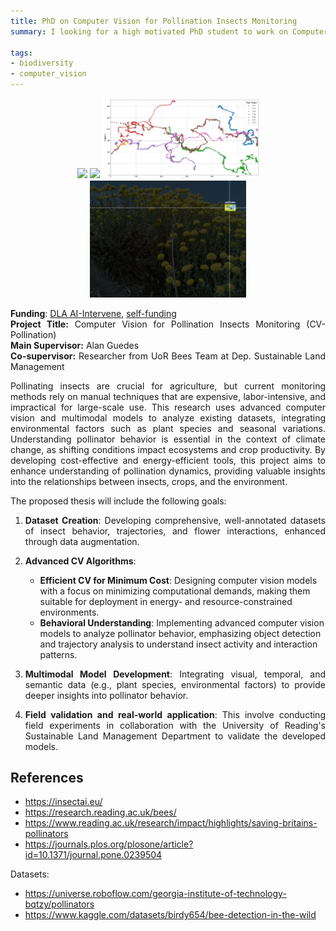 ```yaml
---
title: PhD on Computer Vision for Pollination Insects Monitoring 
summary: I looking for a high motivated PhD student to work on Computer Visions for diversity. See more below.

tags:
- biodiversity
- computer_vision
---
```


<div style="text-align: center">
  <img src="https://www.reading.ac.uk/research/-/media/discover/images/tiles/carousel-tiles/research/potts-bee-2.jpg" width="250"/>
  <img src="https://insectai.eu/wp-content/uploads/2025/04/DonkseLaagte-1-2-scaled.jpg" width="250"/>
  <img src="image-1.png" width="250"/>
  <img src="image.png" width="250"/>
  
</div>

<style>
p {
    text-align: justify;
}
</style>

**Funding**: [DLA AI-Intervene](https://research.reading.ac.uk/ai-intervene/), [self-funding](https://www.reading.ac.uk/computer-science/phd)  
**Project Title:** Computer Vision for Pollination Insects Monitoring (CV-Pollination)  
**Main Supervisor:** Alan Guedes  
**Co-supervisor:** Researcher from UoR Bees Team at Dep. Sustainable Land Management  

Pollinating insects are crucial for agriculture, but current monitoring methods rely on manual techniques that are expensive, labor-intensive, and impractical for large-scale use. This research uses advanced computer vision and multimodal models to analyze existing datasets, integrating environmental factors such as plant species and seasonal variations. Understanding pollinator behavior is essential in the context of climate change, as shifting conditions impact ecosystems and crop productivity. By developing cost-effective and energy-efficient tools, this project aims to enhance understanding of pollination dynamics, providing valuable insights into the relationships between insects, crops, and the environment. 

The proposed thesis will include the following goals:

1. **Dataset Creation**: Developing comprehensive, well-annotated datasets of insect behavior, trajectories, and flower interactions, enhanced through data augmentation.
2. **Advanced CV Algorithms**:
    * **Efficient CV for Minimum Cost**: Designing computer vision models with a focus on minimizing computational demands, making them suitable for deployment in energy- and resource-constrained environments.
    * **Behavioral Understanding**: Implementing advanced computer vision models to analyze pollinator behavior, emphasizing object detection and trajectory analysis to understand insect activity and interaction patterns.
3. **Multimodal Model Development**: Integrating visual, temporal, and semantic data (e.g., plant species, environmental factors) to provide deeper insights into pollinator behavior.

4. **Field validation and real-world application**: This involve conducting field experiments in collaboration with the University of Reading's Sustainable Land Management Department to validate the developed models.

## References

* https://insectai.eu/
* https://research.reading.ac.uk/bees/
* https://www.reading.ac.uk/research/impact/highlights/saving-britains-pollinators
* https://journals.plos.org/plosone/article?id=10.1371/journal.pone.0239504

Datasets:

* https://universe.roboflow.com/georgia-institute-of-technology-bqtzy/pollinators
* https://www.kaggle.com/datasets/birdy654/bee-detection-in-the-wild
